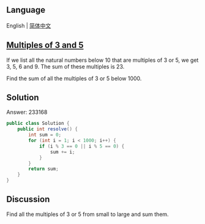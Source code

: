 ## Language

English | [简体中文](README-zh_CN.md)

## [Multiples of 3 and 5](https://projecteuler.net/problem=1)

If we list all the natural numbers below 10 that are multiples of 3 or 5, we get 3, 5, 6 and 9. The sum of these multiples is 23.

Find the sum of all the multiples of 3 or 5 below 1000.

## Solution

Answer: 233168

```java
public class Solution {
	public int resolve() {
		int sum = 0;
		for (int i = 1; i < 1000; i++) {
			if (i % 3 == 0 || i % 5 == 0) {
				sum += i;
			}
		}
		return sum;
	}
}
```

## Discussion

Find all the multiples of 3 or 5 from small to large and sum them.
